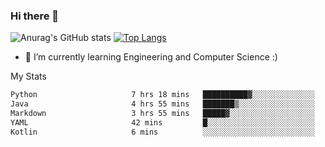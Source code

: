 ### Hi there 👋

![Anurag's GitHub stats](https://github-readme-stats.vercel.app/api?username=MatteoIorio11&show_icons=true&theme=dark) 
[![Top Langs](https://github-readme-stats.vercel.app/api/top-langs/?username=MatteoIorio11&theme=dark)](https://github.com/MatteoIorio11/github-readme-stats)

- 🌱 I’m currently learning Engineering and Computer Science :)

<!--
**MatteoIorio11/MatteoIorio11** is a ✨ _special_ ✨ repository because its `README.md` (this file) appears on your GitHub profile.

Here are some ideas to get you started:

- 🔭 I’m currently working on ...
- 🌱 I’m currently learning ...
- 👯 I’m looking to collaborate on ...
- 🤔 I’m looking for help with ...
- 💬 Ask me about ...
- 📫 How to reach me: ...
- 😄 Pronouns: ...
- ⚡ Fun fact: ...
-->
My Stats
<!--START_SECTION:waka-->

```txt
Python                     7 hrs 18 mins   ██████████▓░░░░░░░░░░░░░░   42.90 %
Java                       4 hrs 55 mins   ███████▒░░░░░░░░░░░░░░░░░   28.84 %
Markdown                   3 hrs 55 mins   █████▓░░░░░░░░░░░░░░░░░░░   23.03 %
YAML                       42 mins         █░░░░░░░░░░░░░░░░░░░░░░░░   04.12 %
Kotlin                     6 mins          ░░░░░░░░░░░░░░░░░░░░░░░░░   00.59 %
```

<!--END_SECTION:waka-->
